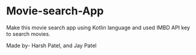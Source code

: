 # Movie-search-App

Make this movie search app using Kotlin language and used IMBD API key to search movies.

Made by- Harsh Patel, and Jay Patel
